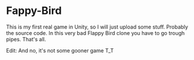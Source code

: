 # Fappy-Bird
 This is my first real game in Unity, so I will just upload some stuff. Probably the source code. In this very bad Flappy Bird clone you have to go trough pipes. That's all.

 Edit: And no, it's not some gooner game T_T
